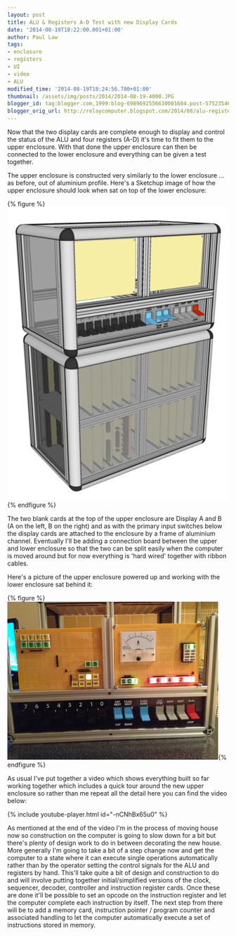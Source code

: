```yaml
---
layout: post
title: ALU & Registers A-D Test with new Display Cards
date: '2014-08-19T18:22:00.001+01:00'
author: Paul Law
tags:
- enclosure
- registers
- UI
- video
- ALU
modified_time: '2014-08-19T18:24:56.780+01:00'
thumbnail: /assets/img/posts/2014/2014-08-19-4000.JPG
blogger_id: tag:blogger.com,1999:blog-6989692556630001604.post-575235464124926731
blogger_orig_url: http://relaycomputer.blogspot.com/2014/08/alu-registers-d-test-with-new-display.html
---
```


Now that the two 
display cards are complete enough to display and control the status of the ALU 
and four registers (A-D) it's time to fit them to the upper enclosure. With 
that done the upper enclosure can then be connected to the lower enclosure and 
everything can be given a test together.

The upper enclosure is 
constructed very similarly to the lower enclosure ... as before, out of 
aluminium profile. Here's a Sketchup image of how the upper enclosure should 
look when sat on top of the lower enclosure:

{% figure %}
![Upper Enclosure and Lower Enclosure together](/assets/img/posts/2014/2014-08-19-0000.png)
{% endfigure %}

The two blank 
cards at the top of the upper enclosure are Display A and B (A on the left, B 
on the right) and as with the primary input switches below the display cards 
are attached to the enclosure by a frame of aluminium channel. Eventually I'll 
be adding a connection board between the upper and lower enclosure so that the 
two can be split easily when the computer is moved around but for now 
everything is 'hard wired' together with ribbon cables.

Here's a 
picture of the upper enclosure powered up and working with the lower enclosure 
sat behind it:

{% figure %}![Upper Enclosure powered up](/assets/img/posts/2014/2014-08-19-0001.JPG){% endfigure %}

As usual 
I've put together a video which shows everything built so far working together 
which includes a quick tour around the new upper enclosure so rather than me 
repeat all the detail here you can find the video below:

{% include youtube-player.html id="-nCNhBx65u0" %}

As mentioned at the end of the video I'm in the 
process of moving house now so construction on the computer is going to slow 
down for a bit but there's plenty of design work to do in between decorating 
the new house. More generally I'm going to take a bit of a step change now and 
get the computer to a state where it can execute single operations 
automatically rather than by the operator setting the control signals for the 
ALU and registers by hand. This'll take quite a bit of design and construction 
to do and will involve putting together initial/simplified versions of the 
clock, sequencer, decoder, controller and instruction register cards. Once 
these are done it'll be possible to set an opcode on the instruction register 
and let the computer complete each instruction by itself. The next step from 
there will be to add a memory card, instruction pointer / program counter and 
associated handling to let the computer automatically execute a set of 
instructions stored in memory. 